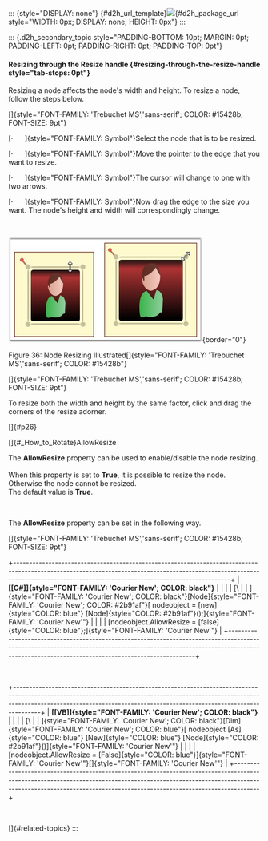 ::: {style="DISPLAY: none"}
[](ms-xhelp:///?Id=d2h_url_template){#d2h_url_template}![](!package_url!){#d2h_package_url style="WIDTH: 0px; DISPLAY: none; HEIGHT: 0px"}
:::

::: {.d2h_secondary_topic style="PADDING-BOTTOM: 10pt; MARGIN: 0pt; PADDING-LEFT: 0pt; PADDING-RIGHT: 0pt; PADDING-TOP: 0pt"}
#### Resizing through the Resize handle {#resizing-through-the-resize-handle style="tab-stops: 0pt"}

Resizing a node affects the node\'s width and height. To resize a node, follow the steps below.

[]{style="FONT-FAMILY: 'Trebuchet MS','sans-serif'; COLOR: #15428b; FONT-SIZE: 9pt"} 

[·      ]{style="FONT-FAMILY: Symbol"}Select the node that is to be resized.

[·      ]{style="FONT-FAMILY: Symbol"}Move the pointer to the edge that you want to resize.

[·      ]{style="FONT-FAMILY: Symbol"}The cursor will change to one with two arrows.

[·      ]{style="FONT-FAMILY: Symbol"}Now drag the edge to the size you want. The node\'s height and width will correspondingly change.

 

![](ImagesExt/image82_41.jpg){border="0"}

Figure 36: Node Resizing Illustrated[]{style="FONT-FAMILY: 'Trebuchet MS','sans-serif'; COLOR: #15428b"}

[]{style="FONT-FAMILY: 'Trebuchet MS','sans-serif'; COLOR: #15428b; FONT-SIZE: 9pt"} 

To resize both the width and height by the same factor, click and drag the corners of the resize adorner.

[]{#p26} 

[]{#_How_to_Rotate}AllowResize

The **AllowResize** property can be used to enable/disable the node resizing.\
\
When this property is set to **True**, it is possible to resize the node. Otherwise the node cannot be resized.\
The default value is **True**.

 

The **AllowResize** property can be set in the following way.

[]{style="FONT-FAMILY: 'Trebuchet MS','sans-serif'; COLOR: #15428b; FONT-SIZE: 9pt"} 

+-------------------------------------------------------------------------------------------------------------------------------------------------------------------------------------------------------------------------------+
| **[\[C#\]]{style="FONT-FAMILY: 'Courier New'; COLOR: black"}**                                                                                                                                                                |
|                                                                                                                                                                                                                               |
| [\                                                                                                                                                                                                                            |
| ]{style="FONT-FAMILY: 'Courier New'; COLOR: black"}[Node]{style="FONT-FAMILY: 'Courier New'; COLOR: #2b91af"}[ nodeobject = [new]{style="COLOR: blue"} [Node]{style="COLOR: #2b91af"}();]{style="FONT-FAMILY: 'Courier New'"} |
|                                                                                                                                                                                                                               |
| [nodeobject.AllowResize = [false]{style="COLOR: blue"};]{style="FONT-FAMILY: 'Courier New'"}                                                                                                                                  |
+-------------------------------------------------------------------------------------------------------------------------------------------------------------------------------------------------------------------------------+

 

+--------------------------------------------------------------------------------------------------------------------------------------------------------------------------------------------------------------------------------------------------+
| **[\[VB\]]{style="FONT-FAMILY: 'Courier New'; COLOR: black"}**                                                                                                                                                                                   |
|                                                                                                                                                                                                                                                  |
| [\                                                                                                                                                                                                                                               |
| ]{style="FONT-FAMILY: 'Courier New'; COLOR: black"}[Dim]{style="FONT-FAMILY: 'Courier New'; COLOR: blue"}[ nodeobject [As]{style="COLOR: blue"} [New]{style="COLOR: blue"} [Node]{style="COLOR: #2b91af"}()]{style="FONT-FAMILY: 'Courier New'"} |
|                                                                                                                                                                                                                                                  |
| [nodeobject.AllowResize = [False]{style="COLOR: blue"}]{style="FONT-FAMILY: 'Courier New'"}[]{style="FONT-FAMILY: 'Courier New'"}                                                                                                                |
+--------------------------------------------------------------------------------------------------------------------------------------------------------------------------------------------------------------------------------------------------+

 

[]{#related-topics}
:::
